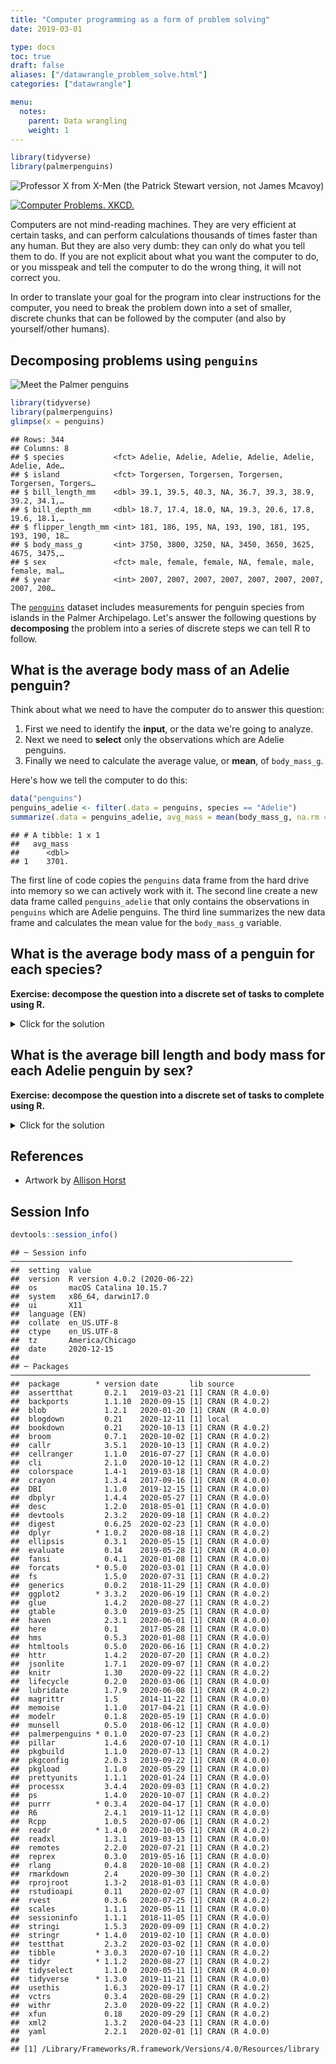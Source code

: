 ```yaml
---
title: "Computer programming as a form of problem solving"
date: 2019-03-01

type: docs
toc: true
draft: false
aliases: ["/datawrangle_problem_solve.html"]
categories: ["datawrangle"]

menu:
  notes:
    parent: Data wrangling
    weight: 1
---
```





```r
library(tidyverse)
library(palmerpenguins)
```

![Professor X from *X-Men* (the Patrick Stewart version, not James Mcavoy)](/img/xmen_xavier.jpg)

[![*Computer Problems*. XKCD.](/img/xkcd_computer_problems.png)](https://xkcd.com/722/)

Computers are not mind-reading machines. They are very efficient at certain tasks, and can perform calculations thousands of times faster than any human. But they are also very dumb: they can only do what you tell them to do. If you are not explicit about what you want the computer to do, or you misspeak and tell the computer to do the wrong thing, it will not correct you.

In order to translate your goal for the program into clear instructions for the computer, you need to break the problem down into a set of smaller, discrete chunks that can be followed by the computer (and also by yourself/other humans).

## Decomposing problems using `penguins`

![Meet the Palmer penguins](/img/lter_penguins.png)


```r
library(tidyverse)
library(palmerpenguins)
glimpse(x = penguins)
```

```
## Rows: 344
## Columns: 8
## $ species           <fct> Adelie, Adelie, Adelie, Adelie, Adelie, Adelie, Ade…
## $ island            <fct> Torgersen, Torgersen, Torgersen, Torgersen, Torgers…
## $ bill_length_mm    <dbl> 39.1, 39.5, 40.3, NA, 36.7, 39.3, 38.9, 39.2, 34.1,…
## $ bill_depth_mm     <dbl> 18.7, 17.4, 18.0, NA, 19.3, 20.6, 17.8, 19.6, 18.1,…
## $ flipper_length_mm <int> 181, 186, 195, NA, 193, 190, 181, 195, 193, 190, 18…
## $ body_mass_g       <int> 3750, 3800, 3250, NA, 3450, 3650, 3625, 4675, 3475,…
## $ sex               <fct> male, female, female, NA, female, male, female, mal…
## $ year              <int> 2007, 2007, 2007, 2007, 2007, 2007, 2007, 2007, 200…
```

The [`penguins`](https://github.com/allisonhorst/palmerpenguins) dataset includes measurements for penguin species from islands in the Palmer Archipelago. Let's answer the following questions by **decomposing** the problem into a series of discrete steps we can tell R to follow.

## What is the average body mass of an Adelie penguin?

Think about what we need to have the computer do to answer this question:

1. First we need to identify the **input**, or the data we're going to analyze.
1. Next we need to **select** only the observations which are Adelie penguins.
1. Finally we need to calculate the average value, or **mean**, of `body_mass_g`.

Here's how we tell the computer to do this:


```r
data("penguins")
penguins_adelie <- filter(.data = penguins, species == "Adelie")
summarize(.data = penguins_adelie, avg_mass = mean(body_mass_g, na.rm = TRUE))
```

```
## # A tibble: 1 x 1
##   avg_mass
##      <dbl>
## 1    3701.
```

The first line of code copies the `penguins` data frame from the hard drive into memory so we can actively work with it. The second line create a new data frame called `penguins_adelie` that only contains the observations in `penguins` which are Adelie penguins. The third line summarizes the new data frame and calculates the mean value for the `body_mass_g` variable.

## What is the average body mass of a penguin for each species?

**Exercise: decompose the question into a discrete set of tasks to complete using R.**

<details> 
  <summary>Click for the solution</summary>
  <p>
  
1. First we need to identify the **input**, or the data we're going to analyze.
1. Next we need to **group** the observations together by their value for `species`, so we can make separate calculations for each category.
1. Finally we need to calculate the average value, or **mean**, of body mass for penguins of each species.

Here's how we tell the computer to do this:


```r
data("penguins")
penguins_species <- group_by(.data = penguins, species)
summarize(.data = penguins_species, avg_mass = mean(body_mass_g, na.rm = TRUE))
```

```
## `summarise()` ungrouping output (override with `.groups` argument)
```

```
## # A tibble: 3 x 2
##   species   avg_mass
##   <fct>        <dbl>
## 1 Adelie       3701.
## 2 Chinstrap    3733.
## 3 Gentoo       5076.
```

  </p>
</details>

## What is the average bill length and body mass for each Adelie penguin by sex?

**Exercise: decompose the question into a discrete set of tasks to complete using R.**

<details> 
  <summary>Click for the solution</summary>
  <p>
  
1. Use `penguins` as the input
1. Filter `penguins` to only keep observations where the species is "Adelie".
1. Group the filtered `penguins` data frame by sex.
1. Summarize the grouped and filtered `penguins` data frame by calculating the average bill length and body mass.


```r
data("penguins")
penguins_adelie <- filter(.data = penguins, species == "Adelie")
penguins_adelie_sex <- group_by(.data = penguins_adelie, sex)
summarize(
  .data = penguins_adelie_sex,
  bill = mean(bill_length_mm, na.rm = TRUE),
  avg_mass = mean(body_mass_g, na.rm = TRUE)
)
```

```
## `summarise()` ungrouping output (override with `.groups` argument)
```

```
## # A tibble: 3 x 3
##   sex     bill avg_mass
##   <fct>  <dbl>    <dbl>
## 1 female  37.3    3369.
## 2 male    40.4    4043.
## 3 <NA>    37.8    3540
```

  </p>
</details>

## References

* Artwork by [Allison Horst](https://github.com/allisonhorst/palmerpenguins)

## Session Info



```r
devtools::session_info()
```

```
## ─ Session info ───────────────────────────────────────────────────────────────
##  setting  value                       
##  version  R version 4.0.2 (2020-06-22)
##  os       macOS Catalina 10.15.7      
##  system   x86_64, darwin17.0          
##  ui       X11                         
##  language (EN)                        
##  collate  en_US.UTF-8                 
##  ctype    en_US.UTF-8                 
##  tz       America/Chicago             
##  date     2020-12-15                  
## 
## ─ Packages ───────────────────────────────────────────────────────────────────
##  package        * version date       lib source        
##  assertthat       0.2.1   2019-03-21 [1] CRAN (R 4.0.0)
##  backports        1.1.10  2020-09-15 [1] CRAN (R 4.0.2)
##  blob             1.2.1   2020-01-20 [1] CRAN (R 4.0.0)
##  blogdown         0.21    2020-12-11 [1] local         
##  bookdown         0.21    2020-10-13 [1] CRAN (R 4.0.2)
##  broom            0.7.1   2020-10-02 [1] CRAN (R 4.0.2)
##  callr            3.5.1   2020-10-13 [1] CRAN (R 4.0.2)
##  cellranger       1.1.0   2016-07-27 [1] CRAN (R 4.0.0)
##  cli              2.1.0   2020-10-12 [1] CRAN (R 4.0.2)
##  colorspace       1.4-1   2019-03-18 [1] CRAN (R 4.0.0)
##  crayon           1.3.4   2017-09-16 [1] CRAN (R 4.0.0)
##  DBI              1.1.0   2019-12-15 [1] CRAN (R 4.0.0)
##  dbplyr           1.4.4   2020-05-27 [1] CRAN (R 4.0.0)
##  desc             1.2.0   2018-05-01 [1] CRAN (R 4.0.0)
##  devtools         2.3.2   2020-09-18 [1] CRAN (R 4.0.2)
##  digest           0.6.25  2020-02-23 [1] CRAN (R 4.0.0)
##  dplyr          * 1.0.2   2020-08-18 [1] CRAN (R 4.0.2)
##  ellipsis         0.3.1   2020-05-15 [1] CRAN (R 4.0.0)
##  evaluate         0.14    2019-05-28 [1] CRAN (R 4.0.0)
##  fansi            0.4.1   2020-01-08 [1] CRAN (R 4.0.0)
##  forcats        * 0.5.0   2020-03-01 [1] CRAN (R 4.0.0)
##  fs               1.5.0   2020-07-31 [1] CRAN (R 4.0.2)
##  generics         0.0.2   2018-11-29 [1] CRAN (R 4.0.0)
##  ggplot2        * 3.3.2   2020-06-19 [1] CRAN (R 4.0.2)
##  glue             1.4.2   2020-08-27 [1] CRAN (R 4.0.2)
##  gtable           0.3.0   2019-03-25 [1] CRAN (R 4.0.0)
##  haven            2.3.1   2020-06-01 [1] CRAN (R 4.0.0)
##  here             0.1     2017-05-28 [1] CRAN (R 4.0.0)
##  hms              0.5.3   2020-01-08 [1] CRAN (R 4.0.0)
##  htmltools        0.5.0   2020-06-16 [1] CRAN (R 4.0.2)
##  httr             1.4.2   2020-07-20 [1] CRAN (R 4.0.2)
##  jsonlite         1.7.1   2020-09-07 [1] CRAN (R 4.0.2)
##  knitr            1.30    2020-09-22 [1] CRAN (R 4.0.2)
##  lifecycle        0.2.0   2020-03-06 [1] CRAN (R 4.0.0)
##  lubridate        1.7.9   2020-06-08 [1] CRAN (R 4.0.2)
##  magrittr         1.5     2014-11-22 [1] CRAN (R 4.0.0)
##  memoise          1.1.0   2017-04-21 [1] CRAN (R 4.0.0)
##  modelr           0.1.8   2020-05-19 [1] CRAN (R 4.0.0)
##  munsell          0.5.0   2018-06-12 [1] CRAN (R 4.0.0)
##  palmerpenguins * 0.1.0   2020-07-23 [1] CRAN (R 4.0.2)
##  pillar           1.4.6   2020-07-10 [1] CRAN (R 4.0.1)
##  pkgbuild         1.1.0   2020-07-13 [1] CRAN (R 4.0.2)
##  pkgconfig        2.0.3   2019-09-22 [1] CRAN (R 4.0.0)
##  pkgload          1.1.0   2020-05-29 [1] CRAN (R 4.0.0)
##  prettyunits      1.1.1   2020-01-24 [1] CRAN (R 4.0.0)
##  processx         3.4.4   2020-09-03 [1] CRAN (R 4.0.2)
##  ps               1.4.0   2020-10-07 [1] CRAN (R 4.0.2)
##  purrr          * 0.3.4   2020-04-17 [1] CRAN (R 4.0.0)
##  R6               2.4.1   2019-11-12 [1] CRAN (R 4.0.0)
##  Rcpp             1.0.5   2020-07-06 [1] CRAN (R 4.0.2)
##  readr          * 1.4.0   2020-10-05 [1] CRAN (R 4.0.2)
##  readxl           1.3.1   2019-03-13 [1] CRAN (R 4.0.0)
##  remotes          2.2.0   2020-07-21 [1] CRAN (R 4.0.2)
##  reprex           0.3.0   2019-05-16 [1] CRAN (R 4.0.0)
##  rlang            0.4.8   2020-10-08 [1] CRAN (R 4.0.2)
##  rmarkdown        2.4     2020-09-30 [1] CRAN (R 4.0.2)
##  rprojroot        1.3-2   2018-01-03 [1] CRAN (R 4.0.0)
##  rstudioapi       0.11    2020-02-07 [1] CRAN (R 4.0.0)
##  rvest            0.3.6   2020-07-25 [1] CRAN (R 4.0.2)
##  scales           1.1.1   2020-05-11 [1] CRAN (R 4.0.0)
##  sessioninfo      1.1.1   2018-11-05 [1] CRAN (R 4.0.0)
##  stringi          1.5.3   2020-09-09 [1] CRAN (R 4.0.2)
##  stringr        * 1.4.0   2019-02-10 [1] CRAN (R 4.0.0)
##  testthat         2.3.2   2020-03-02 [1] CRAN (R 4.0.0)
##  tibble         * 3.0.3   2020-07-10 [1] CRAN (R 4.0.2)
##  tidyr          * 1.1.2   2020-08-27 [1] CRAN (R 4.0.2)
##  tidyselect       1.1.0   2020-05-11 [1] CRAN (R 4.0.0)
##  tidyverse      * 1.3.0   2019-11-21 [1] CRAN (R 4.0.0)
##  usethis          1.6.3   2020-09-17 [1] CRAN (R 4.0.2)
##  vctrs            0.3.4   2020-08-29 [1] CRAN (R 4.0.2)
##  withr            2.3.0   2020-09-22 [1] CRAN (R 4.0.2)
##  xfun             0.18    2020-09-29 [1] CRAN (R 4.0.2)
##  xml2             1.3.2   2020-04-23 [1] CRAN (R 4.0.0)
##  yaml             2.2.1   2020-02-01 [1] CRAN (R 4.0.0)
## 
## [1] /Library/Frameworks/R.framework/Versions/4.0/Resources/library
```

